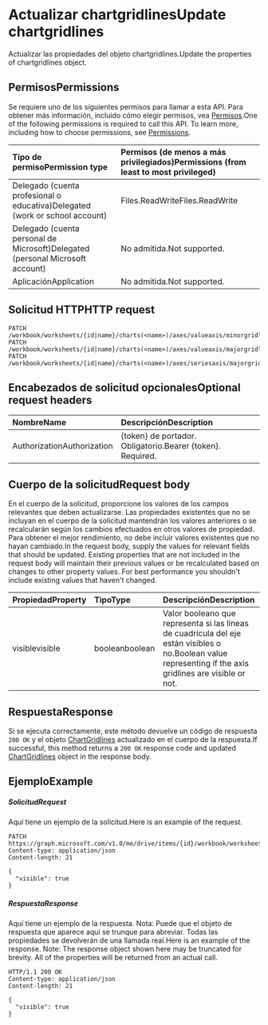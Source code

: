 # <a name="update-chartgridlines"></a><span data-ttu-id="ebf69-101">Actualizar chartgridlines</span><span class="sxs-lookup"><span data-stu-id="ebf69-101">Update chartgridlines</span></span>

<span data-ttu-id="ebf69-102">Actualizar las propiedades del objeto chartgridlines.</span><span class="sxs-lookup"><span data-stu-id="ebf69-102">Update the properties of chartgridlines object.</span></span>
## <a name="permissions"></a><span data-ttu-id="ebf69-103">Permisos</span><span class="sxs-lookup"><span data-stu-id="ebf69-103">Permissions</span></span>
<span data-ttu-id="ebf69-p101">Se requiere uno de los siguientes permisos para llamar a esta API. Para obtener más información, incluido cómo elegir permisos, vea [Permisos](../../../concepts/permissions_reference.md).</span><span class="sxs-lookup"><span data-stu-id="ebf69-p101">One of the following permissions is required to call this API. To learn more, including how to choose permissions, see [Permissions](../../../concepts/permissions_reference.md).</span></span>

|<span data-ttu-id="ebf69-106">Tipo de permiso</span><span class="sxs-lookup"><span data-stu-id="ebf69-106">Permission type</span></span>      | <span data-ttu-id="ebf69-107">Permisos (de menos a más privilegiados)</span><span class="sxs-lookup"><span data-stu-id="ebf69-107">Permissions (from least to most privileged)</span></span>              |
|:--------------------|:---------------------------------------------------------|
|<span data-ttu-id="ebf69-108">Delegado (cuenta profesional o educativa)</span><span class="sxs-lookup"><span data-stu-id="ebf69-108">Delegated (work or school account)</span></span> | <span data-ttu-id="ebf69-109">Files.ReadWrite</span><span class="sxs-lookup"><span data-stu-id="ebf69-109">Files.ReadWrite</span></span>    |
|<span data-ttu-id="ebf69-110">Delegado (cuenta personal de Microsoft)</span><span class="sxs-lookup"><span data-stu-id="ebf69-110">Delegated (personal Microsoft account)</span></span> | <span data-ttu-id="ebf69-111">No admitida.</span><span class="sxs-lookup"><span data-stu-id="ebf69-111">Not supported.</span></span>    |
|<span data-ttu-id="ebf69-112">Aplicación</span><span class="sxs-lookup"><span data-stu-id="ebf69-112">Application</span></span> | <span data-ttu-id="ebf69-113">No admitida.</span><span class="sxs-lookup"><span data-stu-id="ebf69-113">Not supported.</span></span> |

## <a name="http-request"></a><span data-ttu-id="ebf69-114">Solicitud HTTP</span><span class="sxs-lookup"><span data-stu-id="ebf69-114">HTTP request</span></span>
<!-- { "blockType": "ignored" } -->
```http
PATCH /workbook/worksheets/{id|name}/charts(<name>)/axes/valueaxis/minorgridlines
PATCH /workbook/worksheets/{id|name}/charts(<name>)/axes/valueaxis/majorgridlines
PATCH /workbook/worksheets/{id|name}/charts(<name>)/axes/seriesaxis/majorgridlines
```
## <a name="optional-request-headers"></a><span data-ttu-id="ebf69-115">Encabezados de solicitud opcionales</span><span class="sxs-lookup"><span data-stu-id="ebf69-115">Optional request headers</span></span>
| <span data-ttu-id="ebf69-116">Nombre</span><span class="sxs-lookup"><span data-stu-id="ebf69-116">Name</span></span>       | <span data-ttu-id="ebf69-117">Descripción</span><span class="sxs-lookup"><span data-stu-id="ebf69-117">Description</span></span>|
|:-----------|:-----------|
| <span data-ttu-id="ebf69-118">Authorization</span><span class="sxs-lookup"><span data-stu-id="ebf69-118">Authorization</span></span>  | <span data-ttu-id="ebf69-p102">{token} de portador. Obligatorio.</span><span class="sxs-lookup"><span data-stu-id="ebf69-p102">Bearer {token}. Required.</span></span> |

## <a name="request-body"></a><span data-ttu-id="ebf69-121">Cuerpo de la solicitud</span><span class="sxs-lookup"><span data-stu-id="ebf69-121">Request body</span></span>
<span data-ttu-id="ebf69-p103">En el cuerpo de la solicitud, proporcione los valores de los campos relevantes que deben actualizarse. Las propiedades existentes que no se incluyan en el cuerpo de la solicitud mantendrán los valores anteriores o se recalcularán según los cambios efectuados en otros valores de propiedad. Para obtener el mejor rendimiento, no debe incluir valores existentes que no hayan cambiado.</span><span class="sxs-lookup"><span data-stu-id="ebf69-p103">In the request body, supply the values for relevant fields that should be updated. Existing properties that are not included in the request body will maintain their previous values or be recalculated based on changes to other property values. For best performance you shouldn't include existing values that haven't changed.</span></span>

| <span data-ttu-id="ebf69-125">Propiedad</span><span class="sxs-lookup"><span data-stu-id="ebf69-125">Property</span></span>     | <span data-ttu-id="ebf69-126">Tipo</span><span class="sxs-lookup"><span data-stu-id="ebf69-126">Type</span></span>   |<span data-ttu-id="ebf69-127">Descripción</span><span class="sxs-lookup"><span data-stu-id="ebf69-127">Description</span></span>|
|:---------------|:--------|:----------|
|<span data-ttu-id="ebf69-128">visible</span><span class="sxs-lookup"><span data-stu-id="ebf69-128">visible</span></span>|<span data-ttu-id="ebf69-129">boolean</span><span class="sxs-lookup"><span data-stu-id="ebf69-129">boolean</span></span>|<span data-ttu-id="ebf69-130">Valor booleano que representa si las líneas de cuadrícula del eje están visibles o no.</span><span class="sxs-lookup"><span data-stu-id="ebf69-130">Boolean value representing if the axis gridlines are visible or not.</span></span>|

## <a name="response"></a><span data-ttu-id="ebf69-131">Respuesta</span><span class="sxs-lookup"><span data-stu-id="ebf69-131">Response</span></span>

<span data-ttu-id="ebf69-132">Si se ejecuta correctamente, este método devuelve un código de respuesta `200 OK` y el objeto [ChartGridlines](../resources/chartgridlines.md) actualizado en el cuerpo de la respuesta.</span><span class="sxs-lookup"><span data-stu-id="ebf69-132">If successful, this method returns a `200 OK` response code and updated [ChartGridlines](../resources/chartgridlines.md) object in the response body.</span></span>
## <a name="example"></a><span data-ttu-id="ebf69-133">Ejemplo</span><span class="sxs-lookup"><span data-stu-id="ebf69-133">Example</span></span>
##### <a name="request"></a><span data-ttu-id="ebf69-134">Solicitud</span><span class="sxs-lookup"><span data-stu-id="ebf69-134">Request</span></span>
<span data-ttu-id="ebf69-135">Aquí tiene un ejemplo de la solicitud.</span><span class="sxs-lookup"><span data-stu-id="ebf69-135">Here is an example of the request.</span></span>
<!-- {
  "blockType": "request",
  "name": "update_chartgridlines"
}-->
```http
PATCH https://graph.microsoft.com/v1.0/me/drive/items/{id}/workbook/worksheets/{id|name}/charts(<name>)/axes/valueaxis/minorgridlines
Content-type: application/json
Content-length: 21

{
  "visible": true
}
```
##### <a name="response"></a><span data-ttu-id="ebf69-136">Respuesta</span><span class="sxs-lookup"><span data-stu-id="ebf69-136">Response</span></span>
<span data-ttu-id="ebf69-p104">Aquí tiene un ejemplo de la respuesta. Nota: Puede que el objeto de respuesta que aparece aquí se trunque para abreviar. Todas las propiedades se devolverán de una llamada real.</span><span class="sxs-lookup"><span data-stu-id="ebf69-p104">Here is an example of the response. Note: The response object shown here may be truncated for brevity. All of the properties will be returned from an actual call.</span></span>
<!-- {
  "blockType": "response",
  "truncated": true,
  "@odata.type": "microsoft.graph.chartGridLines"
} -->
```http
HTTP/1.1 200 OK
Content-type: application/json
Content-length: 21

{
  "visible": true
}
```

<!-- uuid: 8fcb5dbc-d5aa-4681-8e31-b001d5168d79
2015-10-25 14:57:30 UTC -->
<!-- {
  "type": "#page.annotation",
  "description": "Update chartgridlines",
  "keywords": "",
  "section": "documentation",
  "tocPath": ""
}-->
